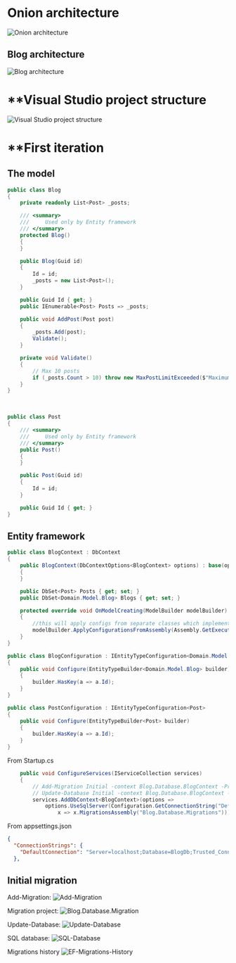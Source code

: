 # **Onion architecture**

![Onion architecture](Img/Onion-Architecture.png)

## **Blog architecture**

![Blog architecture](Img/Componentdiagram1.png)



# **Visual Studio project structure
![Visual Studio project structure](Img/Visual-Studio-Project-Structure.png)



# **First iteration
## The model


```c#
public class Blog
{
    private readonly List<Post> _posts;

    /// <summary>
    ///     Used only by Entity framework
    /// </summary>
    protected Blog()
    {
    }

    public Blog(Guid id)
    {
        Id = id;
        _posts = new List<Post>();
    }

    public Guid Id { get; }
    public IEnumerable<Post> Posts => _posts;

    public void AddPost(Post post)
    {
        _posts.Add(post);
        Validate();
    }

    private void Validate()
    {
        // Max 10 posts
        if (_posts.Count > 10) throw new MaxPostLimitExceeded($"Maximum postings limit exceeded. You already has {_posts.Count} postings");
    }
}
```


​    
```c#
public class Post
{
    /// <summary>
    ///     Used only by Entity framework
    /// </summary>
    public Post()
    {
    }

    public Post(Guid id)
    {
        Id = id;
    }

    public Guid Id { get; }
}
```


## Entity framework

```c#
public class BlogContext : DbContext
{
    public BlogContext(DbContextOptions<BlogContext> options) : base(options)
    {
    }

    public DbSet<Post> Posts { get; set; }
    public DbSet<Domain.Model.Blog> Blogs { get; set; }

    protected override void OnModelCreating(ModelBuilder modelBuilder)
    {
        //this will apply configs from separate classes which implemented IEntityTypeConfiguration<T>
        modelBuilder.ApplyConfigurationsFromAssembly(Assembly.GetExecutingAssembly());
    }
}
```



```c#
public class BlogConfiguration : IEntityTypeConfiguration<Domain.Model.Blog>
{
    public void Configure(EntityTypeBuilder<Domain.Model.Blog> builder)
    {
        builder.HasKey(a => a.Id);
    }
}
```


```c#
public class PostConfiguration : IEntityTypeConfiguration<Post>
{
    public void Configure(EntityTypeBuilder<Post> builder)
    {
        builder.HasKey(a => a.Id);
    }
}
```



From Startup.cs

```c#
    public void ConfigureServices(IServiceCollection services)
    {
        // Add-Migration Initial -context Blog.Database.BlogContext -Project Blog.Database.Migrations
        // Update-Database Initial -context Blog.Database.BlogContext -Project Blog.Database.Migrations
        services.AddDbContext<BlogContext>(options =>
            options.UseSqlServer(Configuration.GetConnectionString("DefaultConnection"),
                x => x.MigrationsAssembly("Blog.Database.Migrations")));
```


From appsettings.json

```json
{
  "ConnectionStrings": {
    "DefaultConnection": "Server=localhost;Database=BlogDb;Trusted_Connection=True;MultipleActiveResultSets=true"
  },
```



## Initial migration
Add-Migration:
![Add-Migration](Img/Add-Migration.png)

Migration project:
![Blog.Database.Migration](Img/Blog-Database-Migration.png)

Update-Database:
![Update-Database](Img/Update-Database.png)

SQL database:
![SQL-Database](Img/SQL-Database.png)

Migrations history
![EF-Migrations-History](Img/EFMigrationsHistory.png)